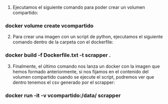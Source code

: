   1. Ejecutamos el siguiente comando para poder crear un volumen compartido:
   ### docker volume create vcompartido
  2. Para crear una imagen con un script de python, ejecutamos el siguiente comando dentro de la carpeta con el dockerfile: 
  ### docker build -f Dockerfile.txt -t scrapper .
  3. Finalmente, el último comando nos lanza un docker con la imagen que hemos formado anteriormente, si nos fijamos en el contenido del volumen compartido cuando se ejecute el script, podremos ver que dentro tenemos el csv generado por el scrapper:  
   ### docker run -it -v vcompartido:/data/ scrapper
